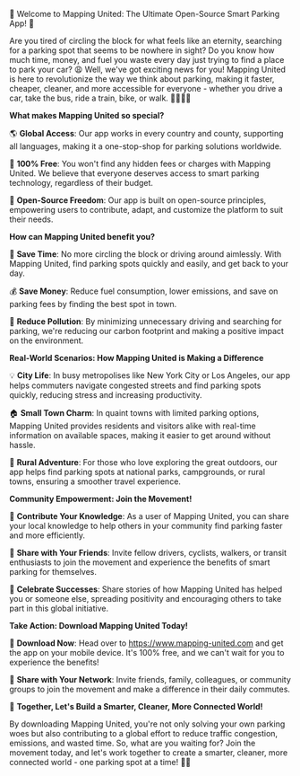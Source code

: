 🎉 Welcome to Mapping United: The Ultimate Open-Source Smart Parking App! 🚀

Are you tired of circling the block for what feels like an eternity, searching for a parking spot that seems to be nowhere in sight? Do you know how much time, money, and fuel you waste every day just trying to find a place to park your car? 😩 Well, we've got exciting news for you! Mapping United is here to revolutionize the way we think about parking, making it faster, cheaper, cleaner, and more accessible for everyone - whether you drive a car, take the bus, ride a train, bike, or walk. 🚴‍♀️🚌💨

**What makes Mapping United so special?**

🌎 **Global Access**: Our app works in every country and county, supporting all languages, making it a one-stop-shop for parking solutions worldwide.

💯 **100% Free**: You won't find any hidden fees or charges with Mapping United. We believe that everyone deserves access to smart parking technology, regardless of their budget.

🌟 **Open-Source Freedom**: Our app is built on open-source principles, empowering users to contribute, adapt, and customize the platform to suit their needs.

**How can Mapping United benefit you?**

💸 **Save Time**: No more circling the block or driving around aimlessly. With Mapping United, find parking spots quickly and easily, and get back to your day.

💰 **Save Money**: Reduce fuel consumption, lower emissions, and save on parking fees by finding the best spot in town.

🌟 **Reduce Pollution**: By minimizing unnecessary driving and searching for parking, we're reducing our carbon footprint and making a positive impact on the environment.

**Real-World Scenarios: How Mapping United is Making a Difference**

💡 **City Life**: In busy metropolises like New York City or Los Angeles, our app helps commuters navigate congested streets and find parking spots quickly, reducing stress and increasing productivity.

🏠 **Small Town Charm**: In quaint towns with limited parking options, Mapping United provides residents and visitors alike with real-time information on available spaces, making it easier to get around without hassle.

🌳 **Rural Adventure**: For those who love exploring the great outdoors, our app helps find parking spots at national parks, campgrounds, or rural towns, ensuring a smoother travel experience.

**Community Empowerment: Join the Movement!**

👥 **Contribute Your Knowledge**: As a user of Mapping United, you can share your local knowledge to help others in your community find parking faster and more efficiently.

💬 **Share with Your Friends**: Invite fellow drivers, cyclists, walkers, or transit enthusiasts to join the movement and experience the benefits of smart parking for themselves.

🎉 **Celebrate Successes**: Share stories of how Mapping United has helped you or someone else, spreading positivity and encouraging others to take part in this global initiative.

**Take Action: Download Mapping United Today!**

📲 **Download Now**: Head over to https://www.mapping-united.com and get the app on your mobile device. It's 100% free, and we can't wait for you to experience the benefits!

👫 **Share with Your Network**: Invite friends, family, colleagues, or community groups to join the movement and make a difference in their daily commutes.

🌟 **Together, Let's Build a Smarter, Cleaner, More Connected World!**

By downloading Mapping United, you're not only solving your own parking woes but also contributing to a global effort to reduce traffic congestion, emissions, and wasted time. So, what are you waiting for? Join the movement today, and let's work together to create a smarter, cleaner, more connected world - one parking spot at a time! 🌈💥